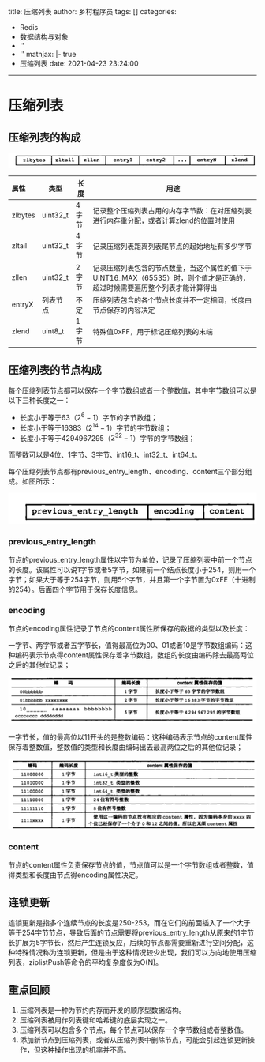 title: 压缩列表
author: 乡村程序员
tags: []
categories:
  - Redis
  - 数据结构与对象
  - ''
  - ''
mathjax: |-
  true
  - 压缩列表
date: 2021-04-23 23:24:00
---
# 压缩列表

## 压缩列表的构成

![压缩列表的各个组成部分](../images/%E5%8E%8B%E7%BC%A9%E5%88%97%E8%A1%A8/压缩列表的各个组成部分.png)

| 属性    | 类型     | 长度  | 用途                                                         |
| :------ | -------- | ----- | ------------------------------------------------------------ |
| zlbytes | uint32_t | 4字节 | 记录整个压缩列表占用的内存字节数：在对压缩列表进行内存重分配，或者计算zlend的位置时使用 |
| zltail  | uint32_t | 4字节 | 记录压缩列表距离列表尾节点的起始地址有多少字节               |
| zllen   | uint32_t | 2字节 | 记录压缩列表包含的节点数量，当这个属性的值下于UINT16_MAX（65535）时，则个值才是正确的，超过时候需要遍历整个列表才能计算得出 |
| entryX  | 列表节点 | 不定  | 压缩列表包含的各个节点长度并不一定相同，长度由节点保存的内容决定 |
| zlend   | uint8_t  | 1字节 | 特殊值0xFF，用于标记压缩列表的末端                           |

## 压缩列表的节点构成

每个压缩列表节点都可以保存一个字节数组或者一个整数值，其中字节数组可以是以下三种长度之一：

- 长度小于等于63（$2^6-1$）字节的字节数组；  
- 长度小于等于16383（$2^{14}-1$）字节的字节数组；  
- 长度小于等于4294967295（$2^{32}-1$）字节的字节数组；  

而整数可以是4位、1字节、3字节、int16_t、int32_t、int64_t。

每个压缩列表节点都有previous_entry_length、encoding、content三个部分组成。如图所示：

![压缩列表节点的各个组成部分](../images/%E5%8E%8B%E7%BC%A9%E5%88%97%E8%A1%A8/image-20210424000604329.png)



###  previous_entry_length

节点的previous_entry_length属性以字节为单位，记录了压缩列表中前一个节点的长度。该属性可以说1字节或者5字节，如果前一个结点长度小于254，则用一个字节；如果大于等于254字节，则用5个字节，并且第一个字节置为0xFE（十进制的254）。后面四个字节用于保存长度信息。  

### encoding

节点的encoding属性记录了节点的content属性所保存的数据的类型以及长度：  

一字节、两字节或者五字节长，值得最高位为00、01或者10是字节数组编码：这种编码表示节点得content属性保存着字节数组，数组的长度由编码除去最高两位之后的其他位记录；  

![字节数组编码](../images/%E5%8E%8B%E7%BC%A9%E5%88%97%E8%A1%A8/image-20210424002245234.png)

一字节长，值的最高位以11开头的是整数编码：这种编码表示节点的content属性保存着整数值，整数值的类型和长度由编码出去最高两位之后的其他位记录；  

![整数编码](../images/%E5%8E%8B%E7%BC%A9%E5%88%97%E8%A1%A8/image-20210424002304775.png)

### content  

节点的content属性负责保存节点的值，节点值可以是一个字节数组或者整数，值得类型和长度由节点得encoding属性决定。

## 连锁更新

连锁更新是指多个连续节点的长度是250-253，而在它们的前面插入了一个大于等于254字节节点，导致后面的节点需要将previous_entry_length从原来的1字节长扩展为5字节长，然后产生连锁反应，后续的节点都需要重新进行空间分配，这种特殊情况称为连锁更新，但是由于这种情况较少出现，我们可以方向地使用压缩列表，ziplistPush等命令的平均复杂度仅为O(N)。

## 重点回顾

1. 压缩列表是一种为节约内存而开发的顺序型数据结构。  
2. 压缩列表被用作列表键和哈希键的底层实现之一。
3. 压缩列表可以包含多个节点，每个节点可以保存一个字节数组或者整数值。  
4. 添加新节点到压缩列表，或者从压缩列表中删除节点，可能会引起连锁更新操作，但这种操作出现的机率并不高。



